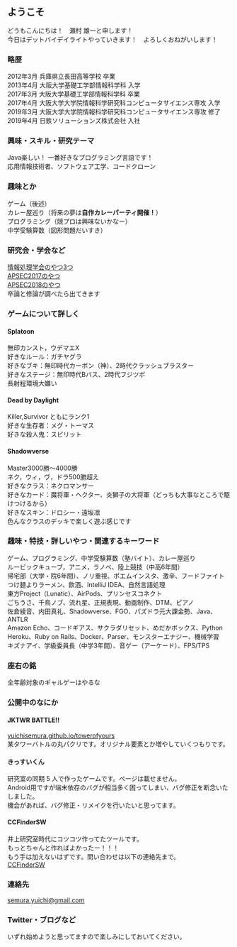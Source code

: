 ## ようこそ
どうもこんにちは！　瀬村 雄一と申します！  
今日はデットバイデイライトやっていきます！　よろしくおねがいします！

### 略歴
2012年3月 兵庫県立長田高等学校 卒業  
2013年4月 大阪大学基礎工学部情報科学科 入学  
2017年3月 大阪大学基礎工学部情報科学科 卒業  
2017年4月 大阪大学大学院情報科学研究科コンピュータサイエンス専攻 入学  
2019年3月 大阪大学大学院情報科学研究科コンピュータサイエンス専攻 修了  
2019年4月 日鉄ソリューションズ株式会社 入社  

### 興味・スキル・研究テーマ
Java楽しい！ 一番好きなプログラミング言語です！  
応用情報技術者、ソフトウェア工学、コードクローン  

### 趣味とか
ゲーム（後述）  
カレー屋巡り（将来の夢は**自作カレーパーティ開催！**）  
プログラミング（競プロは興味ないかなー）  
中学受験算数（図形問題だいすき）  

### 研究会・学会など
[情報処理学会のやつ3つ](https://ipsj.ixsq.nii.ac.jp/ej/index.php?action=pages_view_main&active_action=repository_view_main_item_snippet&pn=1&count=20&order=16&lang=japanese&creator=yuichi+semura&page_id=13&block_id=8)  
[APSEC2017のやつ](https://ieeexplore.ieee.org/document/8305997/)  
[APSEC2018のやつ](http://sel.ist.osaka-u.ac.jp/lab-db/betuzuri/archive/1139/1139.pdf)  
卒論と修論が調べたら出てきます

### ゲームについて詳しく
#### Splatoon
無印カンスト，ウデマエX  
好きなルール：ガチヤグラ  
好きなブキ：無印時代カーボン（神）、2時代クラッシュブラスター  
好きなステージ：無印時代Bバス、2時代フジツボ  
長射程環境大嫌い  

#### Dead by Daylight
Killer,Survivor ともにランク1  
好きな生存者：メグ・トーマス  
好きな殺人鬼：スピリット  

#### Shadowverse
Master3000勝～4000勝  
ネク，ウィ，ヴ，ドラ500勝超え  
好きなクラス：ネクロマンサー  
好きなカード：魔将軍・ヘクター、炎獅子の大将軍（どっちも大事なところで駆けつけるから）  
好きなスキン：ドロシー・遠坂凛  
色んなクラスのデッキで楽しく遊ぶ感じです  

### 趣味・特技・詳しいやつ・関連するキーワード
ゲーム、プログラミング、中学受験算数（塾バイト）、カレー屋巡り  
ルービックキューブ，アニメ，ラノベ、陸上競技（中高6年間）  
帰宅部（大学・院6年間）、ノリ重視、ポエムインスタ、激辛、フードファイト  
つけ麺よりラーメン、飲酒、IntelliJ IDEA、自然言語処理  
東方Project（Lunatic）、AirPods、プリンセスコネクト  
ごちうさ、千鳥ノブ、流れ星、正規表現、動画制作、DTM、ピアノ  
佐倉綾音、内田真礼、Shadowverse、FGO、パズドラ元大課金勢、Java、ANTLR  
Amazon Echo、コードギアス、サクラダリセット、めだかボックス、Python  
Heroku、Ruby on Rails、Docker、Parser、モンスターエナジー、機械学習  
キズナアイ、学級委員長（中学3年間）、音ゲー（アーケード）、FPS/TPS

### 座右の銘
全年齢対象のギャルゲーはやるな

### 公開中のなにか
#### JKTWR BATTLE!!
[yuichisemura.github.io/towerofyours](https://yuichisemura.github.io/towerofyours/)  
某タワーバトルの丸パクリです。オリジナル要素とか増やしていくつもりです。  

#### きっすいくん
研究室の同期 5 人で作ったゲームです。ページは載せません。  
Android用ですが端末依存のバグが相当多く困ってしまい、バグ修正を断念いたしました。  
機会があれば、バグ修正・リメイクを行いたいと思ってます。

#### CCFinderSW
井上研究室時代にコツコツ作ってたツールです。  
もっとちゃんと作ればよかったー！！！    
もう手は加えないはずです。問い合わせは以下の連絡先まで。  
[CCFinderSW](https://github.com/YuichiSemura/CCFinderSW)

### 連絡先
semura.yuichi@gmail.com

### Twitter・ブログなど
いずれ始めようと思ってますので楽しみにしておいてください。
